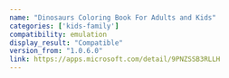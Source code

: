 ```yaml
---
name: "Dinosaurs Coloring Book For Adults and Kids"
categories: ['kids-family']
compatibility: emulation
display_result: "Compatible"
version_from: "1.0.6.0"
link: https://apps.microsoft.com/detail/9PNZSSB3RLLH
---
```

